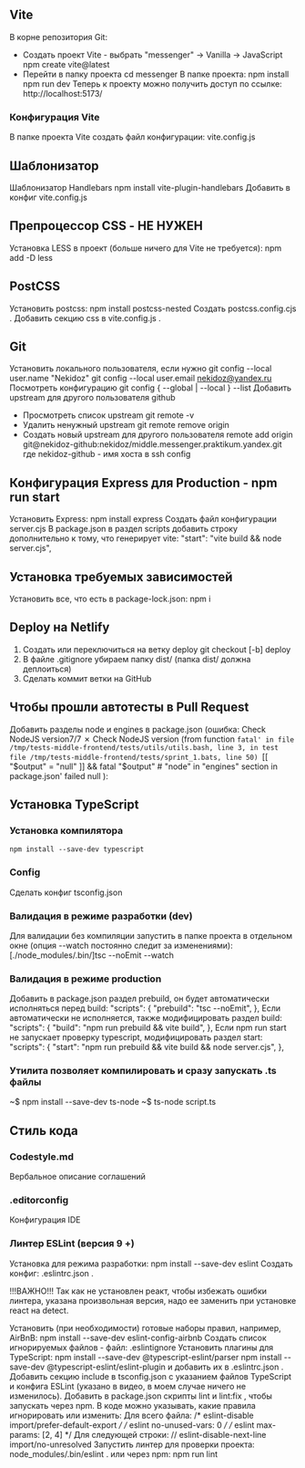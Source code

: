 ## Vite
В корне репозитория Git: 
- Создать проект Vite - выбрать "messenger" -> Vanilla -> JavaScript
    npm create vite@latest 
- Перейти в папку проекта
    cd messenger
В папке проекта:
    npm install
    npm run dev
Теперь к проекту можно получить доступ по ссылке:
    http://localhost:5173/
### Конфигурация Vite
В папке проекта Vite создать файл конфигурации:
    vite.config.js
## Шаблонизатор
Шаблонизатор Handlebars
    npm install vite-plugin-handlebars
Добавить в конфиг vite.config.js
## Препроцессор CSS - НЕ НУЖЕН
Установка LESS в проект (больше ничего для Vite не требуется):
    npm add -D less
## PostCSS
Установить postcss:
    npm install postcss-nested
Создать postcss.config.cjs .
Добавить секцию css в vite.config.js .
## Git
Установить локального пользователя, если нужно
    git config --local user.name "Nekidoz" 
    git config --local user.email nekidoz@yandex.ru
Посмотреть конфигурацию
    git config { --global | --local } --list
Добавить upstream для другого пользователя github
- Просмотреть список upstream
    git remote -v
- Удалить ненужный upstream
    git remote remove origin
- Создать новый upstream для другого пользователя
    remote add origin git@nekidoz-github:nekidoz/middle.messenger.praktikum.yandex.git
где nekidoz-github - имя хоста в ssh config
## Конфигурация Express для Production - npm run start
Установить Express:
    npm install express
Создать файл конфигурации
    server.cjs
В package.json в раздел scripts добавить строку дополнительно к тому, что генерирует vite:
    "start": "vite build && node server.cjs",
## Установка требуемых зависимостей
Установить все, что есть в package-lock.json:
    npm i
## Deploy на Netlify
1. Создать или переключиться на ветку deploy
	git checkout [-b] deploy
2. В файле .gitignore убираем папку dist/ (папка dist/ должна деплоиться)
3. Сделать коммит ветки на GitHub
## Чтобы прошли автотесты в Pull Request
Добавить разделы node и engines в package.json (ошибка:
Check NodeJS version7/7 ✗ Check NodeJS version
   (from function `fatal' in file /tmp/tests-middle-frontend/tests/utils/utils.bash, line 3,
    in test file /tmp/tests-middle-frontend/tests/sprint_1.bats, line 50)
     `[[ "$output" = "null" ]] && fatal "$output" # "node" in "engines" section in package.json' failed
   null
):
## Установка TypeScript
### Установка компилятора
    npm install --save-dev typescript
### Config
Сделать конфиг tsconfig.json
### Валидация в режиме разработки (dev)
Для валидации без компиляции запустить в папке проекта в отдельном окне (опция --watch постоянно следит за изменениями):
    [./node_modules/.bin/]tsc --noEmit --watch
### Валидация в режиме production
Добавить в package.json раздел prebuild, он будет автоматически исполняться перед build:
    "scripts": {
        "prebuild": "tsc --noEmit",
    },
Если автоматически не исполняется, также модифицировать раздел build:
    "scripts": {
        "build": "npm run prebuild && vite build",
    },
Если npm run start не запускает проверку typescript, модифицировать раздел start:
    "scripts": {
        "start": "npm run prebuild && vite build && node server.cjs",
    },
### Утилита позволяет компилировать и сразу запускать .ts файлы
~$ npm install --save-dev ts-node
~$ ts-node script.ts
## Стиль кода
### Codestyle.md
Вербальное описание соглашений
### .editorconfig
Конфигурация IDE
### Линтер ESLint (версия 9 +)
Установка для режима разработки:
    npm install --save-dev eslint
Создать конфиг:
    .eslintrc.json .

!!!ВАЖНО!!! Так как не установлен реакт, чтобы избежать ошибки линтера, указана произвольная версия, надо ее заменить при установке react на detect.

Установить (при необходимости) готовые наборы правил, например, AirBnB:
    npm install --save-dev eslint-config-airbnb
Создать список игнорируемых файлов - файл:
    .eslintignore
Установить плагины для TypeScript:
    npm install --save-dev @typescript-eslint/parser
    npm install --save-dev @typescript-eslint/eslint-plugin
и добавить их в .eslintrc.json .
Добавить секцию include в tsconfig.json с указанием файлов TypeScript и конфига ESLint (указано в видео, в моем случае ничего не изменилось).
Добавить в package.json скрипты lint и lint:fix , чтобы запускать через npm.
В коде можно указывать, какие правила игнорировать или изменить:
    Для всего файла:
        /* eslint-disable import/prefer-default-export */
        /* eslint no-unused-vars: 0 */
        /* eslint max-params: [2, 4] */
    Для следующей строки:
        // eslint-disable-next-line import/no-unresolved
Запустить линтер для проверки проекта:
    node_modules/.bin/eslint .
или через npm:
    npm run lint
